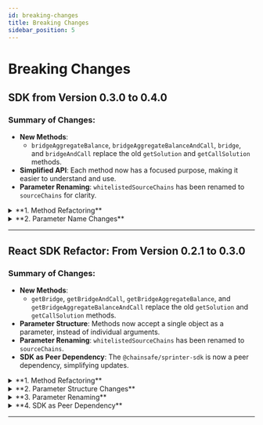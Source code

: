 ```yaml
---
id: breaking-changes
title: Breaking Changes
sidebar_position: 5
---
```


# Breaking Changes

## SDK from Version 0.3.0 to 0.4.0

### Summary of Changes:
- **New Methods**:
    - `bridgeAggregateBalance`, `bridgeAggregateBalanceAndCall`, `bridge`, and `bridgeAndCall` replace the old `getSolution` and `getCallSolution` methods.
- **Simplified API**: Each method now has a focused purpose, making it easier to understand and use.
- **Parameter Renaming**: `whitelistedSourceChains` has been renamed to `sourceChains` for clarity.

<details>
  <summary>**1. Method Refactoring**</summary>

#### Old API:

Previously, there were two primary methods:
- `getSolution`: Used for both **balance aggregation** and **contract calls**.
- `getCallSolution`: Focused on **bridging with contract calls**.

These methods were generalized, accepting complex and multifaceted parameters, which often led to confusion about the exact functionality.

#### New API:

The methods have been **separated and simplified** to offer more clarity and specialization. Now, there are four distinct methods:

1. **`bridgeAggregateBalance`**:
    - Used to **aggregate token balances** from multiple chains without contract interaction.

2. **`bridgeAggregateBalanceAndCall`**:
    - Used to **aggregate balances and perform a contract call** on the destination chain.

3. **`bridge`**:
    - Focuses on a **single-hop token bridge** from one chain to another, without any contract call.

4. **`bridgeAndCall`**:
    - Bridges tokens with an **additional contract call** on the destination chain.

#### Impact:
- **Simpler API**: Users no longer need to handle complex or overloaded methods like `getSolution` or `getCallSolution`. Now, they can choose the right method for their needs.

##### Example Change:
- **Old usage (`getSolution`)**:
  ```ts
  sprinter.getSolution({
    account: "0xYourAddressHere",
    destinationChain: 11155111,
    token: "USDC",
    amount: 1000000,
    contractCall: {
      callData: "0xabcdef",
      contractAddress: "0xContractAddress",
      gasLimit: 21000,
    },
  });
  ```

- **New usage (`bridgeAggregateBalanceAndCall`)**:
  ```ts
  sprinter.bridgeAggregateBalanceAndCall({
    account: "0xYourAddressHere",
    destinationChain: 11155111,
    token: "USDC",
    amount: 1000000,
    contractCall: {
      callData: "0xabcdef",
      contractAddress: "0xContractAddress",
      gasLimit: 21000,
    },
  });
  ```

</details>

<details>
  <summary>**2. Parameter Name Changes**</summary>

#### Old API:
- **`whitelistedSourceChains`**: A parameter that allowed users to specify which source chains were eligible for the solution.

#### New API:
- **`sourceChains`**: The same functionality has been retained but with a **simpler, cleaner name**.

#### Impact:
- **No change in functionality**: The purpose of this parameter remains the same.
- **Migration Tip**: Users should simply update the parameter name in their code.

##### Example Change:
- **Old usage (`whitelistedSourceChains`)**:
  ```ts
  sprinter.getSolution({
    account: "0xYourAddressHere",
    destinationChain: 11155111,
    token: "USDC",
    amount: 1000000,
    whitelistedSourceChains: [84532, 137],
  });
  ```

    - **New usage (`sourceChains`)**:
      ```ts
      sprinter.bridgeAggregateBalance({
        account: "0xYourAddressHere",
        destinationChain: 11155111,
        token: "USDC",
        amount: 1000000,
        sourceChains: [84532, 137],
      });
      ```

</details>

---

## React SDK Refactor: From Version 0.2.1 to 0.3.0

### Summary of Changes:
- **New Methods**:
    - `getBridge`, `getBridgeAndCall`, `getBridgeAggregateBalance`, and `getBridgeAggregateBalanceAndCall` replace the old `getSolution` and `getCallSolution` methods.
- **Parameter Structure**: Methods now accept a single object as a parameter, instead of individual arguments.
- **Parameter Renaming**: `whitelistedSourceChains` has been renamed to `sourceChains`.
- **SDK as Peer Dependency**: The `@chainsafe/sprinter-sdk` is now a peer dependency, simplifying updates.

<details>
  <summary>**1. Method Refactoring**</summary>

#### Old API:

Previously, there were two primary methods in the React SDK:
- `getSolution`: Used for both **balance aggregation** and **contract calls**.
- `getCallSolution`: Focused on **bridging with contract calls**.

These methods were generalized, requiring multiple parameters, leading to confusion about their exact purpose.

#### New API:

The methods have been split into specialized methods to clarify their purpose:

1. **`getBridgeAggregateBalance`**:
    - Handles **balance aggregation** from multiple chains without contract interaction.

2. **`getBridgeAggregateBalanceAndCall`**:
    - Handles **balance aggregation** from multiple chains with a contract call on the destination chain.

3. **`getBridge`**:
    - Used for **single-hop bridging** between chains without any contract call.

4. **`getBridgeAndCall`**:
    - Used for **single-hop bridging** with a contract call on the destination chain.

#### Impact:
- **Simplified API**: Users no longer need to manage overloaded methods. Instead, each method has a clear, focused purpose, reducing complexity.

##### Example Change:
- **Old usage (`getSolution`)**:
  ```ts
  getSolution(account, destinationChain, token, amount, threshold, whitelistedSourceChains);
  ```

- **New usage (`getBridgeAndCall`)**:
  ```ts
  getBridgeAndCall({
    account,
    destinationChain,
    token,
    amount,
    threshold,
    sourceChains
  });
  ```

</details>

<details>
  <summary>**2. Parameter Structure Changes**</summary>

#### Old API:

In previous versions, parameters were passed individually for each method:

```typescript
getSolution(
  account: Address,
  destinationChain: ChainID,
  token: TokenSymbol,
  amount: number,
  threshold?: number,
  whitelistedSourceChains?: ChainID[]
)
```

#### New API:

Now, methods accept a **single object** as an argument (e.g., `settings`). This aligns with the SDK design, making it easier to manage and extend.

```typescript
getBridge({
  account,
  destinationChain,
  token,
  amount,
  threshold,
  sourceChains
})
```

#### Impact:
- **Migration Tip**: Instead of passing individual parameters, pass a single object that encapsulates all the necessary values.

##### Example Change:
- **Old Usage**:
  ```typescript
  getSolution(account, destinationChain, token, amount, threshold, whitelistedSourceChains);
  ```

- **New Usage**:
  ```typescript
  getBridge({
    account,
    destinationChain,
    token,
    amount,
    threshold,
    sourceChains
  });
  ```

</details>

<details>
  <summary>**3. Parameter Renaming**</summary>

#### Old API:
- **`whitelistedSourceChains`**: This parameter allowed users to specify the source chains for bridging.

#### New API:
- **`sourceChains`**: The functionality remains the same, but the name has been simplified for clarity.

#### Impact:
- **No change in functionality**: Users just need to update their code to use the new parameter name.

##### Example Change:
- **Old usage**:
  ```ts
  getSolution({
    account: "0xYourAddressHere",
    destinationChain: 11155111,
    token: "USDC",
    amount: 1000000,
    whitelistedSourceChains: [84532, 137],
  });
  ```

- **New usage**:
  ```ts
  getBridge({
    account: "0xYourAddressHere",
    destinationChain: 11155111,
    token: "USDC",
    amount: 1000000,
    sourceChains: [84532, 137],
  });
  ```

</details>

<details>
  <summary>**4. SDK as Peer Dependency**</summary>

#### Old Setup:

Previously, the React SDK bundled the `@chainsafe/sprinter-sdk` as a regular dependency. This meant that updating the SDK required updating the React SDK at the same time.

#### New Setup:

`@chainsafe/sprinter-sdk` is now a **peer dependency**, which allows independent updates to the SDK without needing to update the React SDK.

#### Impact:
- **Migration Tip**: Ensure that `@chainsafe/sprinter-sdk` is installed as a dependency in your project.

##### Example (`package.json`):
```json
{
  "peerDependencies": {
    "@chainsafe/sprinter-sdk": "^1.0.0"
  }
}
```

</details>

---
